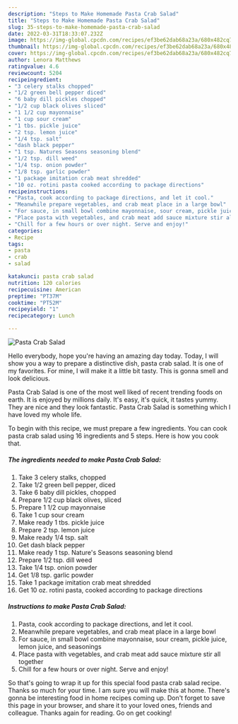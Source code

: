 ```yaml
---
description: "Steps to Make Homemade Pasta Crab Salad"
title: "Steps to Make Homemade Pasta Crab Salad"
slug: 35-steps-to-make-homemade-pasta-crab-salad
date: 2022-03-31T18:33:07.232Z
image: https://img-global.cpcdn.com/recipes/ef3be62dab68a23a/680x482cq70/pasta-crab-salad-recipe-main-photo.jpg
thumbnail: https://img-global.cpcdn.com/recipes/ef3be62dab68a23a/680x482cq70/pasta-crab-salad-recipe-main-photo.jpg
cover: https://img-global.cpcdn.com/recipes/ef3be62dab68a23a/680x482cq70/pasta-crab-salad-recipe-main-photo.jpg
author: Lenora Matthews
ratingvalue: 4.6
reviewcount: 5204
recipeingredient:
- "3 celery stalks chopped"
- "1/2 green bell pepper diced"
- "6 baby dill pickles chopped"
- "1/2 cup black olives sliced"
- "1 1/2 cup mayonnaise"
- "1 cup sour cream"
- "1 tbs. pickle juice"
- "2 tsp. lemon juice"
- "1/4 tsp. salt"
- "dash black pepper"
- "1 tsp. Natures Seasons seasoning blend"
- "1/2 tsp. dill weed"
- "1/4 tsp. onion powder"
- "1/8 tsp. garlic powder"
- "1 package imitation crab meat shredded"
- "10 oz. rotini pasta cooked according to package directions"
recipeinstructions:
- "Pasta, cook according to package directions, and let it cool."
- "Meanwhile prepare vegetables, and crab meat place in a large bowl"
- "For sauce, in small bowl combine mayonnaise, sour cream, pickle juice, lemon juice, and seasonings"
- "Place pasta with vegetables, and crab meat add sauce mixture stir all together"
- "Chill for a few hours or over night. Serve and enjoy!"
categories:
- Recipe
tags:
- pasta
- crab
- salad

katakunci: pasta crab salad 
nutrition: 120 calories
recipecuisine: American
preptime: "PT37M"
cooktime: "PT52M"
recipeyield: "1"
recipecategory: Lunch

---
```



![Pasta Crab Salad](https://img-global.cpcdn.com/recipes/ef3be62dab68a23a/680x482cq70/pasta-crab-salad-recipe-main-photo.jpg)

Hello everybody, hope you're having an amazing day today. Today, I will show you a way to prepare a distinctive dish, pasta crab salad. It is one of my favorites. For mine, I will make it a little bit tasty. This is gonna smell and look delicious.



Pasta Crab Salad is one of the most well liked of recent trending foods on earth. It is enjoyed by millions daily. It's easy, it's quick, it tastes yummy. They are nice and they look fantastic. Pasta Crab Salad is something which I have loved my whole life.


To begin with this recipe, we must prepare a few ingredients. You can cook pasta crab salad using 16 ingredients and 5 steps. Here is how you cook that.

<!--inarticleads1-->

##### The ingredients needed to make Pasta Crab Salad:

1. Take 3 celery stalks, chopped
1. Take 1/2 green bell pepper, diced
1. Take 6 baby dill pickles, chopped
1. Prepare 1/2 cup black olives, sliced
1. Prepare 1 1/2 cup mayonnaise
1. Take 1 cup sour cream
1. Make ready 1 tbs. pickle juice
1. Prepare 2 tsp. lemon juice
1. Make ready 1/4 tsp. salt
1. Get dash black pepper
1. Make ready 1 tsp. Nature&#39;s Seasons seasoning blend
1. Prepare 1/2 tsp. dill weed
1. Take 1/4 tsp. onion powder
1. Get 1/8 tsp. garlic powder
1. Take 1 package imitation crab meat shredded
1. Get 10 oz. rotini pasta, cooked according to package directions




<!--inarticleads2-->

##### Instructions to make Pasta Crab Salad:

1. Pasta, cook according to package directions, and let it cool.
1. Meanwhile prepare vegetables, and crab meat place in a large bowl
1. For sauce, in small bowl combine mayonnaise, sour cream, pickle juice, lemon juice, and seasonings
1. Place pasta with vegetables, and crab meat add sauce mixture stir all together
1. Chill for a few hours or over night. Serve and enjoy!




So that's going to wrap it up for this special food pasta crab salad recipe. Thanks so much for your time. I am sure you will make this at home. There's gonna be interesting food in home recipes coming up. Don't forget to save this page in your browser, and share it to your loved ones, friends and colleague. Thanks again for reading. Go on get cooking!
